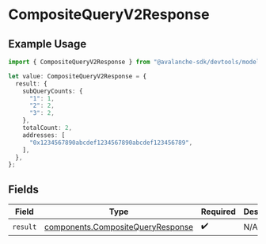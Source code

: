 # CompositeQueryV2Response

## Example Usage

```typescript
import { CompositeQueryV2Response } from "@avalanche-sdk/devtools/models/operations";

let value: CompositeQueryV2Response = {
  result: {
    subQueryCounts: {
      "1": 1,
      "2": 2,
      "3": 2,
    },
    totalCount: 2,
    addresses: [
      "0x1234567890abcdef1234567890abcdef123456789",
    ],
  },
};
```

## Fields

| Field                                                                                  | Type                                                                                   | Required                                                                               | Description                                                                            |
| -------------------------------------------------------------------------------------- | -------------------------------------------------------------------------------------- | -------------------------------------------------------------------------------------- | -------------------------------------------------------------------------------------- |
| `result`                                                                               | [components.CompositeQueryResponse](../../models/components/compositequeryresponse.md) | :heavy_check_mark:                                                                     | N/A                                                                                    |